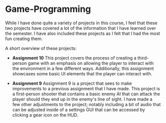 # Game-Programming
While I have done quite a variety of projects in this course, I feel that these two
projects have covered a lot of the information that I have learned over the semester. I have
also included these projects as I felt that I had the most fun creating them.

A short overview of these projects:

* **Assignment 10**
  This project covers the process of creating a third-person game with an emphasis on
  allowing the player to interact with the environment in a few different ways. Additionally,
  this assignment showcases some basic UI elements that the player can interact with.

* **Assignment 9**
  Assignment 9 is a project that sees to make improvements to a previous assignment that
  I have made. This project is a first-person shooter that contains a basic enemy AI that
  can attack the player should they end up in the enemy's line of sight. I have made a few
  other adjustments to the project; notably including a bit of audio that can be adjusted inside
  of a settings GUI that can be accessed by clicking a gear icon on the HUD. 
